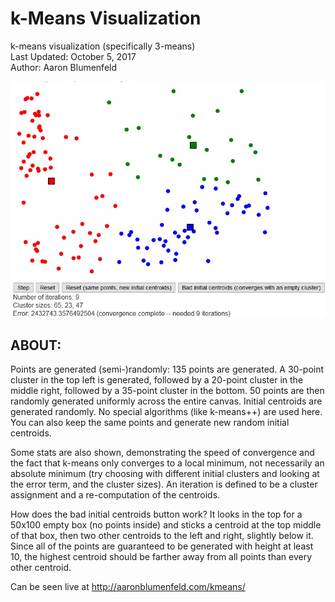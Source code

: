 # k-Means Visualization

k-means visualization (specifically 3-means) <br>
Last Updated: October 5, 2017 <br>
Author: Aaron Blumenfeld

![k-means](kmeans_screenshot.jpg)

## ABOUT:

Points are generated (semi-)randomly: 135 points are generated. A 30-point cluster in the top left is generated,
followed by a 20-point cluster in the middle right, followed by a 35-point cluster in the bottom. 50 points
are then randomly generated uniformly across the entire canvas. Initial centroids are generated randomly.
No special algorithms (like k-means++) are used here. You can also keep the same points and generate new
random initial centroids.

Some stats are also shown, demonstrating the speed of convergence and the fact that k-means
only converges to a local minimum, not necessarily an absolute minimum (try choosing with different
initial clusters and looking at the error term, and the cluster sizes). An iteration is defined to
be a cluster assignment and a re-computation of the centroids.

How does the bad initial centroids button work? It looks in the top for a 50x100 empty box
(no points inside) and sticks a centroid at the top middle of that box, then two other centroids
to the left and right, slightly below it. Since all of the points are guaranteed to be generated
with height at least 10, the highest centroid should be farther away from all points than every
other centroid.

Can be seen live at http://aaronblumenfeld.com/kmeans/